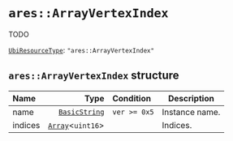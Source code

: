 # `ares::ArrayVertexIndex`

TODO

[`UbiResourceType`](./index.md#ubiresourcetype-string): `"ares::ArrayVertexIndex"`

## `ares::ArrayVertexIndex` structure

| Name | Type | Condition | Description |
| :-- | --: | :-- | --- |
| name | [`BasicString`](../base.md#basicstring-structure) | `ver >= 0x5` | Instance name. |
| indices | [`Array`](../base.md#array-structure)<`uint16`> |  | Indices. |
